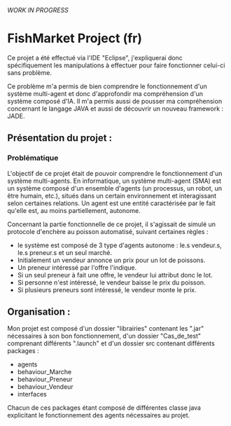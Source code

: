 _WORK IN PROGRESS_

# FishMarket Project (fr)

Ce projet a été effectué via l'IDE "Eclipse", j'expliquerai donc spécifiquement les manipulations à effectuer pour faire fonctionner celui-ci sans problème.

Ce problème m'a permis de bien comprendre le fonctionnement d'un système multi-agent et donc d'approfondir ma compréhension d'un système composé d'IA. Il m'a permis aussi de pousser ma compréhension concernant le langage JAVA et aussi de découvrir un nouveau framework : JADE.

## Présentation du projet :

### Problématique

L'objectif de ce projet était de pouvoir comprendre le fonctionnement d'un système multi-agents. En informatique, un système multi-agent (SMA) est un système composé d'un ensemble d'agents (un processus, un robot, un être humain, etc.), situés dans un certain environnement et interagissant selon certaines relations. Un agent est une entité caractérisée par le fait qu'elle est, au moins partiellement, autonome.

Concernant la partie fonctionnelle de ce projet, il s'agissait de simulé un protocole d'enchère au poisson automatisé, suivant certaines règles :

* le système est composé de 3 type d'agents autonome : le.s vendeur.s, le.s preneur.s et un seul marché.
* Initialement un vendeur annonce un prix pour un lot de poissons.
* Un preneur intéressé par l'offre l'indique.
* Si un seul preneur à fait une offre, le vendeur lui attribut donc le lot.
* Si personne n'est intéressé, le vendeur baisse le prix du poisson.
* Si plusieurs preneurs sont intéressé, le vendeur monte le prix.


## Organisation :

Mon projet est composé d'un dossier "librairies" contenant les ".jar" nécessaires à son bon fonctionnement, d'un dossier "Cas_de_test" comprenant différents ".launch" et d'un dossier src contenant différents packages :

* agents
* behaviour_Marche
* behaviour_Preneur
* behaviour_Vendeur
* interfaces

Chacun de ces packages étant composé de différentes classe java explicitant le fonctionnement des agents nécessaires au projet.
